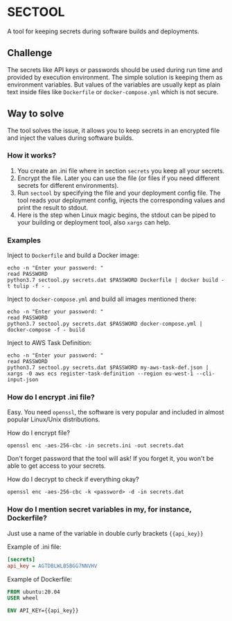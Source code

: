 # SECTOOL

A tool for keeping secrets during software builds and deployments.

## Challenge
The secrets like API keys or passwords should be used during run time and provided by execution environment.
The simple solution is keeping them as environment variables. But values of the variables are usually kept as
plain text inside files like ``Dockerfile`` or ``docker-compose.yml`` which is not secure.

## Way to solve
The tool solves the issue, it allows you to keep secrets in an encrypted file and inject the values
during software builds.

### How it works?
1. You create an .ini file where in section ``secrets`` you keep all your secrets.
2. Encrypt the file. Later you can use the file (or files if you need different secrets for different environments).
3. Run ``sectool`` by specifying the file and your deployment config file. The tool reads your 
deployment config, injects the corresponding values and print the result to stdout.
4. Here is the step when Linux magic begins, the stdout can be piped to your building or deployment tool,
also ``xargs`` can help.

### Examples
Inject to ``Dockerfile`` and build a Docker image:
```shell
echo -n "Enter your password: "
read PASSWORD
python3.7 sectool.py secrets.dat $PASSWORD Dockerfile | docker build -t tulip -f - .
```

Inject to ``docker-compose.yml`` and build all images mentioned there:
```shell
echo -n "Enter your password: "
read PASSWORD
python3.7 sectool.py secrets.dat $PASSWORD docker-compose.yml | docker-compose -f - build
```

Inject to AWS Task Definition:
```shell
echo -n "Enter your password: "
read PASSWORD
python3.7 sectool.py secrets.dat $PASSWORD my-aws-task-def.json | xargs -0 aws ecs register-task-definition --region eu-west-1 --cli-input-json
```

### How do I encrypt .ini file?
Easy. You need ``openssl``, the software is very popular and included in almost popular Linux/Unix distributions.

How do I encrypt file?
```shell
openssl enc -aes-256-cbc -in secrets.ini -out secrets.dat
```
Don't forget password that the tool will ask! If you forget it, you won't be able to get access to your secrets.

How do I decrypt to check if everything okay?
```shell
openssl enc -aes-256-cbc -k <password> -d -in secrets.dat
```

### How do I mention secret variables in my, for instance, Dockerfile?
Just use a name of the variable in double curly brackets ``{{api_key}}``

Example of .ini file:
```ini
[secrets]
api_key = AGTDBLWLB5BGG7NNVHV
```

Example of Dockerfile:
```dockerfile
FROM ubuntu:20.04
USER wheel

ENV API_KEY={{api_key}}
```

